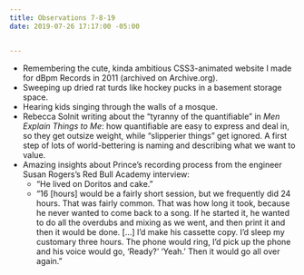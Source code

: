 ```yaml
---
title: Observations 7-8-19
date: 2019-07-26 17:17:00 -05:00


---
```


- Remembering the cute, kinda ambitious CSS3-animated website I made for dBpm Records in 2011 (archived on Archive.org).
- Sweeping up dried rat turds like hockey pucks in a basement storage space.
- Hearing kids singing through the walls of a mosque.
- Rebecca Solnit writing about the “tyranny of the quantifiable” in *Men Explain Things to Me*: how quantifiable are easy to express and deal in, so they get outsize weight, while “slipperier things” get ignored. A first step of lots of world-bettering is naming and describing what we want to value.
- Amazing insights about Prince’s recording process from the engineer Susan Rogers’s Red Bull Academy interview:
	- “He lived on Doritos and cake.”
	- “16 [hours] would be a fairly short session, but we frequently did 24 hours. That was fairly common. That was how long it took, because he never wanted to come back to a song. If he started it, he wanted to do all the overdubs and mixing as we went, and then print it and then it would be done. […] I’d make his cassette copy. I’d sleep my customary three hours. The phone would ring, I’d pick up the phone and his voice would go, ‘Ready?’ ‘Yeah.’ Then it would go all over again.”